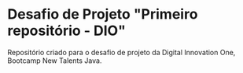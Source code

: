 # Desafio de Projeto "Primeiro repositório - DIO"
Repositório criado para o desafio de projeto da Digital Innovation One, Bootcamp New Talents Java.
